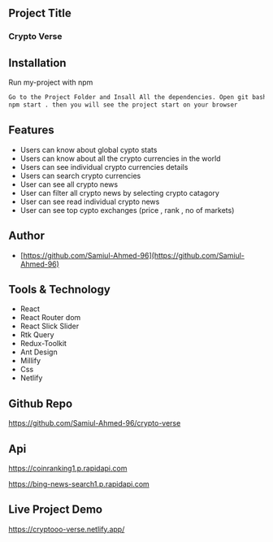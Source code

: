 ## Project Title
###  Crypto Verse

## Installation

Run my-project with npm

```bash
Go to the Project Folder and Insall All the dependencies. Open git bash or command palate and simply type:
npm start . then you will see the project start on your browser
```
    
## Features


- Users can know about global cypto stats
- Users can know about all the crypto currencies in the world
- Users can see individual crypto currencies details
- Users can search crypto currencies
- User can see all crypto news
- User can filter all crypto news by selecting crypto catagory
- User can see read individual crypto news
- User can see top cypto exchanges (price , rank , no of markets)

## Author

- [https://github.com/Samiul-Ahmed-96](https://github.com/Samiul-Ahmed-96)

  
## Tools & Technology
- React 
- React Router dom
- React Slick Slider
- Rtk Query
- Redux-Toolkit
- Ant Design
- Millify
- Css
- Netlify


  
## Github Repo
https://github.com/Samiul-Ahmed-96/crypto-verse

## Api
https://coinranking1.p.rapidapi.com

https://bing-news-search1.p.rapidapi.com

## Live Project Demo
https://cryptooo-verse.netlify.app/


